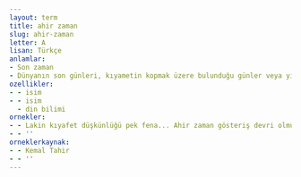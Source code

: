 ```yaml
---
layout: term
title: ahir zaman
slug: ahir-zaman
letter: A
lisan: Türkçe
anlamlar:
- Son zaman
- Dünyanın son günleri, kıyametin kopmak üzere bulunduğu günler veya yıllar
ozellikler:
- - isim
- - isim
  - din bilimi
ornekler:
- - Lakin kıyafet düşkünlüğü pek fena... Ahir zaman gösteriş devri olmuş.
- - ''
orneklerkaynak:
- - Kemal Tahir
- - ''
---
```

